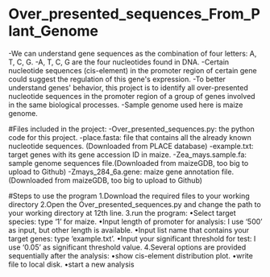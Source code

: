 # Over_presented_sequences_From_Plant_Genome
-We can understand gene sequences as the combination of four letters: A, T, C, G. 
-A, T, C, G are the four nucleotides found in DNA. 
-Certain nucleotide sequences (cis-element) in the promoter region of certain gene could suggest the regulation of this gene's expression. 
-To better understand genes' behavior, this project is to identify all over-presented nucleotide sequences in the promoter region
 of a group of genes involved in the same biological processes. 
-Sample genome used here is maize genome. 

#Files included in the project: 
	-Over_presented_sequences.py: the python code for this project. 
	-place.fasta: file that contains all the already known nucleotide sequences. (Downloaded from PLACE database)
	-example.txt: target genes with its gene accession ID in maize. 
	-Zea_mays.sample.fa: sample genome sequences file.(Downloaded from maizeGDB, too big to upload to Github)
	-Zmays_284_6a.gene: maize gene annotation file.(Downloaded from maizeGDB, too big to upload to Github)

#Steps to use the program
	1.Download the required files to your working directory
	2.Open the Over_presented_sequences.py and change the path to your working directory at 12th line.
	3.run the program:
		•Select target species: type ‘1’ for maize.
		•Input length of promoter for analysis: I use ‘500’ as input, but other length is available.
		•Input list name that contains your target genes: type ‘example.txt’.
		•Input your significant threshold for test: I use ‘0.05’ as significant threshold value.
	4.Several options are provided sequentially after the analysis:
		•show cis-element distribution plot.
		•write file to local disk.
		•start a new analysis



